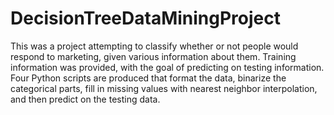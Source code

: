 # DecisionTreeDataMiningProject
This was a project attempting to classify whether or not people would respond to marketing, given
various information about them. Training information was provided, with the goal of predicting on 
testing information. Four Python scripts are produced that format the data, binarize the categorical
parts, fill in missing values with nearest neighbor interpolation, and then predict on the testing data. 


